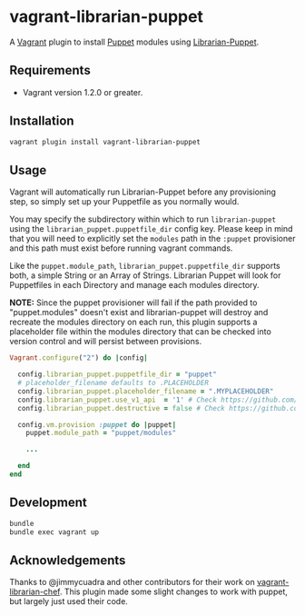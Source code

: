 # vagrant-librarian-puppet

A [Vagrant](http://www.vagrantup.com/) plugin to install
[Puppet](http://docs.puppetlabs.com/#puppetpuppet) modules using
[Librarian-Puppet](https://github.com/voxpupuli/librarian-puppet).

## Requirements

* Vagrant version 1.2.0 or greater.

## Installation

``` bash
vagrant plugin install vagrant-librarian-puppet
```

## Usage

Vagrant will automatically run Librarian-Puppet before any provisioning step, so
simply set up your Puppetfile as you normally would.

You may specify the subdirectory within which to run `librarian-puppet`
using the `librarian_puppet.puppetfile_dir` config key.  Please keep in mind
that you will need to explicitly set the `modules` path in the
`:puppet` provisioner and this path must exist before running vagrant commands.

Like the `puppet.module_path`, `librarian_puppet.puppetfile_dir` supports both,
a simple String or an Array of Strings. Librarian Puppet will look for Puppetfiles
in each Directory and manage each modules directory.


**NOTE:** Since the puppet provisioner will fail if the path provided to
"puppet.modules" doesn't exist and librarian-puppet will destroy and recreate
the modules directory on each run, this plugin supports a placeholder file
within the modules directory that can be checked into version control and will
persist between provisions.

```ruby
Vagrant.configure("2") do |config|

  config.librarian_puppet.puppetfile_dir = "puppet"
  # placeholder_filename defaults to .PLACEHOLDER
  config.librarian_puppet.placeholder_filename = ".MYPLACEHOLDER"
  config.librarian_puppet.use_v1_api  = '1' # Check https://github.com/voxpupuli/librarian-puppet#how-to-use
  config.librarian_puppet.destructive = false # Check https://github.com/voxpupuli/librarian-puppet#how-to-use

  config.vm.provision :puppet do |puppet|
    puppet.module_path = "puppet/modules"

    ...

  end
end
```

## Development

``` bash
bundle
bundle exec vagrant up
```

## Acknowledgements

Thanks to @jimmycuadra and other contributors for their work on
[vagrant-librarian-chef](https://github.com/jimmycuadra/vagrant-librarian-chef).
This plugin made some slight changes to work with puppet, but largely just used
their code.

